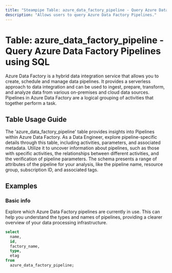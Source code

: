 ```yaml
---
title: "Steampipe Table: azure_data_factory_pipeline - Query Azure Data Factory Pipelines using SQL"
description: "Allows users to query Azure Data Factory Pipelines."
---
```


# Table: azure_data_factory_pipeline - Query Azure Data Factory Pipelines using SQL

Azure Data Factory is a hybrid data integration service that allows you to create, schedule and manage data pipelines. It provides a serverless approach to data integration and can be used to ingest, prepare, transform, and analyze data from various on-premises and cloud data sources. Pipelines in Azure Data Factory are a logical grouping of activities that together perform a task.

## Table Usage Guide

The 'azure_data_factory_pipeline' table provides insights into Pipelines within Azure Data Factory. As a Data Engineer, explore pipeline-specific details through this table, including activities, parameters, and associated metadata. Utilize it to uncover information about pipelines, such as those with specific activities, the relationships between different activities, and the verification of pipeline parameters. The schema presents a range of attributes of the pipeline for your analysis, like the pipeline name, resource group, subscription ID, and associated tags.

## Examples

### Basic info
Explore which Azure Data Factory pipelines are currently in use. This can help you understand the types and names of pipelines, providing a clearer overview of your data processing infrastructure.

```sql
select
  name,
  id,
  factory_name,
  type,
  etag
from
  azure_data_factory_pipeline;
```